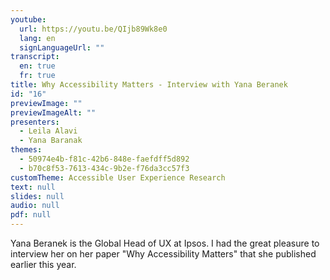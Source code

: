 ```yaml
---
youtube:
  url: https://youtu.be/QIjb89Wk8e0
  lang: en
  signLanguageUrl: ""
transcript:
  en: true
  fr: true
title: Why Accessibility Matters - Interview with Yana Beranek
id: "16"
previewImage: ""
previewImageAlt: ""
presenters:
  - Leila Alavi
  - Yana Baranak
themes:
  - 50974e4b-f81c-42b6-848e-faefdff5d892
  - b70c8f53-7613-434c-9b2e-f76da3cc57f3
customTheme: Accessible User Experience Research
text: null
slides: null
audio: null
pdf: null
---
```

Yana Beranek is the Global Head of UX at Ipsos. I had the great pleasure to interview her on her paper "Why Accessibility Matters" that she published earlier this year.
